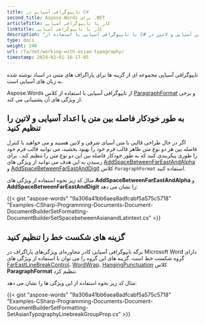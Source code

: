 ```yaml
---
title: تایپوگرافی آسیایی در C#
second_title: Aspose.Words برای .NET
articleTitle: کار با تایپوگرافی آسیایی
linktitle: کار با تایپوگرافی آسیایی
description: "با تایپوگرافی آسیایی با استفاده از C# کار کنید. تنظیم فاصله بین متن آسیایی و لاتین در C#."
type: docs
weight: 240
url: /fa/net/working-with-asian-typography/
timestamp: 2024-02-01-16-17-05
---
```


تایپوگرافی آسیایی مجموعه ای از گزینه ها برای پاراگراف های متنی در اسناد نوشته شده به زبان های آسیایی است.

Aspose.Words از تایپوگرافی آسیایی با استفاده از کلاس [ParagraphFormat](https://reference.aspose.com/words/net/aspose.words/paragraphformat/) و برخی از ویژگی های آن پشتیبانی می کند.

## به طور خودکار فاصله بین متن یا اعداد آسیایی و لاتین را تنظیم کنید

اگر در حال طراحی قالبی با متن آسیای شرقی و لاتین هستید و می خواهید با کنترل فاصله بین هر دو نوع متن ظاهر قالب فرم خود را بهبود بخشید، می توانید قالب فرم خود را طوری پیکربندی کنید که به طور خودکار فاصله بین این دو نوع متن را تنظیم کند.. برای رسیدن به این هدف می توانید از ویژگی های [AddSpaceBetweenFarEastAndAlpha](https://reference.aspose.com/words/net/aspose.words/paragraphformat/addspacebetweenfareastandalpha/) و [AddSpaceBetweenFarEastAndDigit](https://reference.aspose.com/words/net/aspose.words/paragraphformat/addspacebetweenfareastanddigit/) کلاس `ParagraphFormat` استفاده کنید.

مثال کد زیر نحوه استفاده از ویژگی های **AddSpaceBetweenFarEastAndAlpha** و **AddSpaceBetweenFarEastAndDigit** را نشان می دهد:

{{< gist "aspose-words" "9a306a41bb6aea8adfcabf5a575c5718" "Examples-CSharp-Programming-Documents-Document-DocumentBuilderSetFormatting-DocumentBuilderSetSpacebetweenAsianandLatintext.cs" >}}

## گزینه های شکست خط را تنظیم کنید

برگه تایپوگرافی آسیایی کادر محاوره‌ای ویژگی‌های پاراگراف در Microsoft Word دارای گروه شکست خط است. گزینه های این گروه را می توان با استفاده از ویژگی های [FarEastLineBreakControl](https://reference.aspose.com/words/net/aspose.words/paragraphformat/fareastlinebreakcontrol/)، [WordWrap](https://reference.aspose.com/words/net/aspose.words/paragraphformat/wordwrap/)، [HangingPunctuation](https://reference.aspose.com/words/net/aspose.words/paragraphformat/hangingpunctuation/) کلاس **ParagraphFormat** تنظیم کرد.

مثال کد زیر نحوه استفاده از این ویژگی ها را نشان می دهد:

{{< gist "aspose-words" "9a306a41bb6aea8adfcabf5a575c5718" "Examples-CSharp-Programming-Documents-Document-DocumentBuilderSetFormatting-SetAsianTypographyLinebreakGroupProp.cs" >}}
